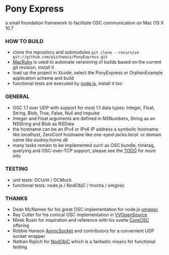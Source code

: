 
# Pony Express
a small foundation framework to facilitate OSC communication on Mac OS X 10.7

### HOW TO BUILD
- clone the repository and submodules `git clone --recursive git://github.com/pizthewiz/PonyExpress.git`
- [MacRuby](http://www.macruby.org/) is used to automate versioning of builds based on the current git revision, install it
- load up the project in Xcode, select the PonyExpress or OrphanExample application scheme and build
- functional tests are executed by [node.js](http://nodejs.org/), install it too

### GENERAL
- OSC 1.1 over UDP with support for most 1.1 data types: Integer, Float, String, Blob, True, False, Null and Impulse
- Integer and Float arguments are defined in NSNumbers, String as an NSString and Blob as NSData
- the hostname can be an IPv4 or IPv6 IP address a symbolic hostname like _localhost_, ZeroConf hostname like _one-eyed-jacks.local._ or domain name like _audrey.horne.dk_
- many tasks remain to be implemented such as OSC bundle, timetag, querying and OSC-over-TCP support, please see the [TODO](https://github.com/pizthewiz/PonyExpress/blob/master/TODO) for more info

### TESTING
- unit tests: OCUnit / OCMock
- functional tests: node.js / NodObjC / mocha / omgosc

### THANKS
- Dean McNamee for his great OSC implementation for node.js [omgosc](https://github.com/deanm/omgosc)
- Ray Cutler for his conical OSC implementation in [VVOpenSource](http://code.google.com/p/vvopensource/)
- Mirek Rusin for inspiration and reference with his svelte [CoreOSC](https://github.com/mirek/CoreOSC/) offering
- Robbie Hanson [AsyncSocket](https://github.com/robbiehanson/CocoaAsyncSocket) and contributors for a convenient UDP socket wrapper
- Nathan Rajlich for [NodObjC](https://github.com/TooTallNate/NodObjC) which is a fantastic means for functional testing
